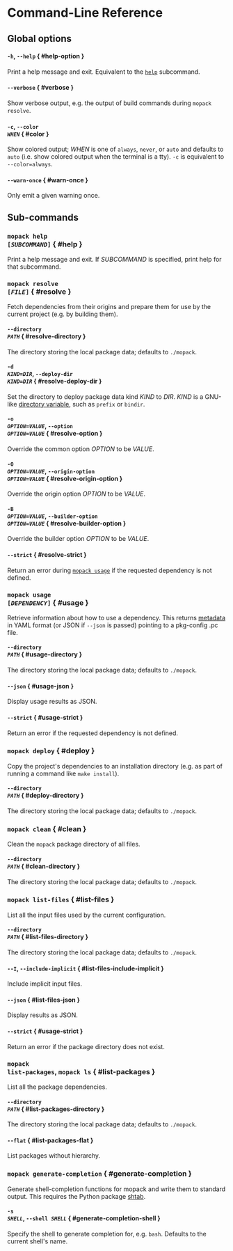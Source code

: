 # Command-Line Reference

## Global options

#### `-h`, `--help` { #help-option }

Print a help message and exit. Equivalent to the [`help`](#help) subcommand.

#### `--verbose` { #verbose }

Show verbose output, e.g. the output of build commands during `mopack resolve`.

#### `-c`, <code>--color *WHEN*</code> { #color }

Show colored output; *WHEN* is one of `always`, `never`, or `auto` and defaults
to `auto` (i.e. show colored output when the terminal is a tty). `-c` is
equivalent to `--color=always`.

#### `--warn-once` { #warn-once }

Only emit a given warning once.

## Sub-commands

### <code>mopack help [*SUBCOMMAND*]</code> { #help }

Print a help message and exit. If *SUBCOMMAND* is specified, print help for that
subcommand.

### <code>mopack resolve [*FILE*]</code> { #resolve }

Fetch dependencies from their origins and prepare them for use by the current
project (e.g. by building them).

#### <code>--directory *PATH*</code> { #resolve-directory }

The directory storing the local package data; defaults to `./mopack`.

#### <code>-d *KIND*=*DIR*</code>, <code>--deploy-dir *KIND*=*DIR*</code> { #resolve-deploy-dir }

Set the directory to deploy package data kind *KIND* to *DIR*. *KIND* is a
GNU-like [directory variable][gnu-directory-variables], such as `prefix` or
`bindir`.

#### <code>-o *OPTION*=*VALUE*</code>, <code>--option *OPTION*=*VALUE*</code> { #resolve-option }

Override the common option *OPTION* to be *VALUE*.

#### <code>-O *OPTION*=*VALUE*</code>, <code>--origin-option *OPTION*=*VALUE*</code> { #resolve-origin-option }

Override the origin option *OPTION* to be *VALUE*.

#### <code>-B *OPTION*=*VALUE*</code>, <code>--builder-option *OPTION*=*VALUE*</code> { #resolve-builder-option }

Override the builder option *OPTION* to be *VALUE*.

#### `--strict` { #resolve-strict }

Return an error during [`mopack usage`](#usage) if the requested dependency is
not defined.

### <code>mopack usage [*DEPENDENCY*]</code> { #usage }

Retrieve information about how to use a dependency. This returns
[metadata](usage.md#usage-results) in YAML format (or JSON if `--json` is
passed) pointing to a pkg-config .pc file.

#### <code>--directory *PATH*</code> { #usage-directory }

The directory storing the local package data; defaults to `./mopack`.

#### `--json` { #usage-json }

Display usage results as JSON.

#### `--strict` { #usage-strict }

Return an error if the requested dependency is not defined.

### <code>mopack deploy</code> { #deploy }

Copy the project's dependencies to an installation directory (e.g. as part of
running a command like `make install`).

#### <code>--directory *PATH*</code> { #deploy-directory }

The directory storing the local package data; defaults to `./mopack`.

### <code>mopack clean</code> { #clean }

Clean the `mopack` package directory of all files.

#### <code>--directory *PATH*</code> { #clean-directory }

The directory storing the local package data; defaults to `./mopack`.

### <code>mopack list-files</code> { #list-files }

List all the input files used by the current configuration.

#### <code>--directory *PATH*</code> { #list-files-directory }

The directory storing the local package data; defaults to `./mopack`.

#### `--I`, `--include-implicit` { #list-files-include-implicit }

Include implicit input files.

#### `--json` { #list-files-json }

Display results as JSON.

#### `--strict` { #usage-strict }

Return an error if the package directory does not exist.

### <code>mopack list-packages</code>, <code>mopack ls</code> { #list-packages }

List all the package dependencies.

#### <code>--directory *PATH*</code> { #list-packages-directory }

The directory storing the local package data; defaults to `./mopack`.

#### `--flat` { #list-packages-flat }

List packages without hierarchy.

### `mopack generate-completion` { #generate-completion }

Generate shell-completion functions for mopack and write them to standard
output. This requires the Python package [shtab][shtab].

#### <code>-s *SHELL*</code>, <code>--shell *SHELL*</code> { #generate-completion-shell }

Specify the shell to generate completion for, e.g. `bash`. Defaults to the
current shell's name.

[gnu-directory-variables]: https://www.gnu.org/prep/standards/html_node/Directory-Variables.html
[shtab]: https://github.com/iterative/shtab
